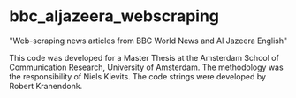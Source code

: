 # bbc_aljazeera_webscraping
"Web-scraping news articles from BBC World News and Al Jazeera English"

This code was developed for a Master Thesis at the Amsterdam School of Communication Research, University of Amsterdam.
The methodology was the responsibility of Niels Kievits. The code strings were developed by Robert Kranendonk.
